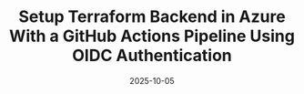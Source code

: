 ---
title: Setup Terraform Backend in Azure With a GitHub Actions Pipeline Using OIDC Authentication
description: Learn how to manage Terraform state in an Azure Storage backend by building a GitHub Actions pipeline with OIDC authentication, which eliminates the need for long-lived secrets.
slug: terraform-github-actions-oidc
date: 2025-10-05
categories:
- How-To
---